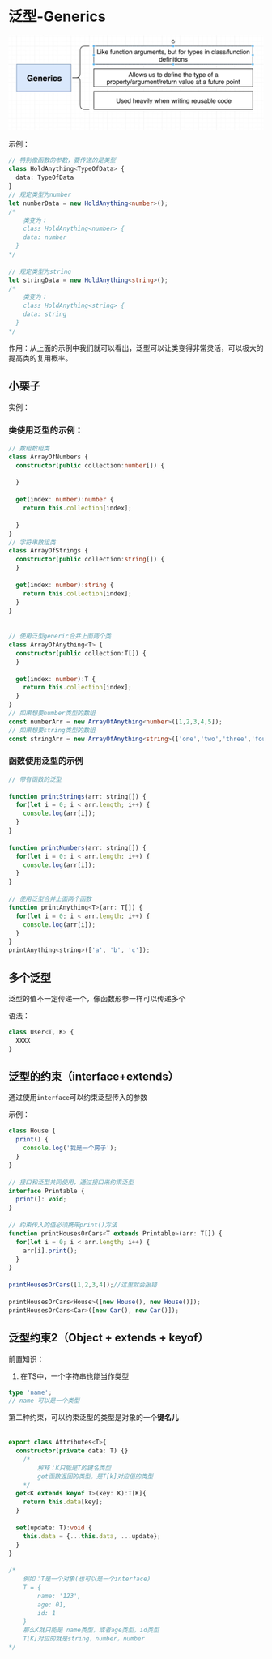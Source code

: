 # 泛型-Generics

![15-ts中的泛型](../../前端图片/typescript/15-ts中的泛型.PNG)



示例：

```ts
// 特别像函数的参数，要传递的是类型
class HoldAnything<TypeOfData> {
  data: TypeOfData
}
// 规定类型为number
let numberData = new HoldAnything<number>();
/*
	类变为：
	class HoldAnything<number> {
    data: number
  } 
*/

// 规定类型为string
let stringData = new HoldAnything<string>();
/*
	类变为：
	class HoldAnything<string> {
    data: string
  } 
*/

```



作用：从上面的示例中我们就可以看出，泛型可以让类变得非常灵活，可以极大的提高类的复用概率。



## 小栗子

实例：

### 类使用泛型的示例：

```ts
// 数组数组类
class ArrayOfNumbers {
  constructor(public collection:number[]) {

  }

  get(index: number):number {
    return this.collection[index];

  }
}
// 字符串数组类
class ArrayOfStrings {
  constructor(public collection:string[]) {
  }

  get(index: number):string {
    return this.collection[index];
  }
}


// 使用泛型generic合并上面两个类
class ArrayOfAnything<T> {
  constructor(public collection:T[]) {
  }

  get(index: number):T {
    return this.collection[index];
  }
}
// 如果想要number类型的数组
const numberArr = new ArrayOfAnything<number>([1,2,3,4,5]);
// 如果想要string类型的数组
const stringArr = new ArrayOfAnything<string>(['one','two','three','four','five']);
```



### 函数使用泛型的示例

```jsx
// 带有函数的泛型

function printStrings(arr: string[]) {
  for(let i = 0; i < arr.length; i++) {
    console.log(arr[i]);
  }
}

function printNumbers(arr: string[]) {
  for(let i = 0; i < arr.length; i++) {
    console.log(arr[i]);
  }
}

// 使用泛型合并上面两个函数
function printAnything<T>(arr: T[]) {
  for(let i = 0; i < arr.length; i++) {
    console.log(arr[i]);
  }
}
printAnything<string>(['a', 'b', 'c']);
```



## 多个泛型

泛型的值不一定传递一个，像函数形参一样可以传递多个

语法：

```ts
class User<T, K> {
  XXXX
}
```





## 泛型的约束（interface+extends）

通过使用`interface`可以约束泛型传入的参数



示例：

```jsx
class House {
  print() {
    console.log('我是一个房子');
  }
}

// 接口和泛型共同使用，通过接口来约束泛型
interface Printable {
  print(): void;
}

// 约束传入的值必须携带print()方法
function printHousesOrCars<T extends Printable>(arr: T[]) {
  for(let i = 0; i < arr.length; i++) {
    arr[i].print();
  }
}

printHousesOrCars([1,2,3,4]);//这里就会报错

printHousesOrCars<House>([new House(), new House()]);
printHousesOrCars<Car>([new Car(), new Car()]);
```





## 泛型约束2（Object + extends + keyof）

前置知识：

1. 在TS中，一个字符串也能当作类型

```ts
type 'name';
// name 可以是一个类型
```



第二种约束，可以约束泛型的类型是对象的一个**键名儿**

```ts

export class Attributes<T>{
  constructor(private data: T) {}
	/*
		解释：K只能是T的键名类型
		get函数返回的类型，是T[k]对应值的类型
	*/
  get<K extends keyof T>(key: K):T[K]{
    return this.data[key];
  }

  set(update: T):void {
    this.data = {...this.data, ...update};
  }
}

/*
	例如：T是一个对象(也可以是一个interface)
	T = {
		name: '123',
		age: 01,
		id: 1
	}
	那么K就只能是 name类型，或者age类型，id类型
	T[K]对应的就是string，number，number
*/
```

